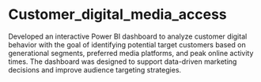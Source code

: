 # Customer_digital_media_access

Developed an interactive Power BI dashboard to analyze customer digital behavior with the goal of identifying potential target customers based on generational segments, preferred media platforms, and peak online activity times. The dashboard was designed to support data-driven marketing decisions and improve audience targeting strategies.
